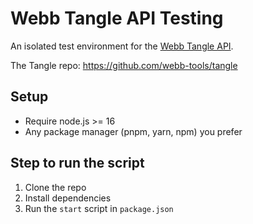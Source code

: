 # Webb Tangle API Testing

An isolated test environment for the [Webb Tangle API](https://tangle.tools).

The Tangle repo: https://github.com/webb-tools/tangle

## Setup

- Require node.js >= 16
- Any package manager (pnpm, yarn, npm) you prefer

## Step to run the script

1. Clone the repo
2. Install dependencies
3. Run the `start` script in `package.json`
